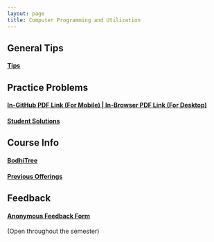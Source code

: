 ```yaml
---
layout: page
title: Computer Programming and Utilization
---
```

## General Tips
<h4 style="color: rgb(245,106,106,0.9);"><a href="tips">Tips</a></h4>

## Practice Problems
<h4 style="color: rgb(245,106,106,0.9);"><a href="https://github.com/paramrathour/CS-101/blob/main/Problems.pdf">In-GitHub PDF Link (For Mobile) | </a><a href="https://paramrathour.github.io/CS-101/Problems.pdf">In-Browser PDF Link (For Desktop)</a></h4>
<h4 style="color: rgb(245,106,106,0.9);"><a href="{{ 'Solutions'}}">Student Solutions</a></h4>

## Course Info
<!-- <h4 style="color: rgb(245,106,106,0.9);"><a href="https://www.cse.iitb.ac.in/~ajitvr/CS101_Fall2022/">Course Webpage</a></h4> -->
<h4 style="color: rgb(245,106,106,0.9);"><a href="https://cs101.bodhi.cse.iitb.ac.in/">BodhiTree</a></h4>
<h4 style="color: rgb(245,106,106,0.9);"><a href="https://www.cse.iitb.ac.in/~cs101/offerings.html">Previous Offerings</a></h4>
<!--Spring 2022-->
<!-- <h4 style="color: rgb(245,106,106,0.9);"><a href="https://cs101.has.coffee/home">Master Doc,</a></h4> -->
<!-- <h4 style="color: rgb(245,106,106,0.9);"><a href="https://cs101.bodhi.cse.iitb.ac.in/">BodhiTree,</a></h4> -->
<!--Spring 2021-->
<!-- <h4 style="color: rgb(245,106,106,0.9);"><a href="https://bit.ly/cs101-2021-labs">Lab Problems,</a></h4> -->
<!-- <h4 style="color: rgb(245,106,106,0.9);"><a href="https://docs.google.com/document/d/18Q-B0KUxYmcTy1kYyc6KYTbJ1B8TSdMfKZMUNu7vwKc/edit">Course Evaluation Plan,</a></h4> -->
<!-- <h4 style="color: rgb(245,106,106,0.9);"><a href="https://docs.google.com/document/d/1ol1VVWZO-dCnRyRZQIWu1nSzI0R5eyXM2aP_nTiSaJw/edit?usp=sharing">Remote Procturing Instructions,</a></h4> -->

<!-- ## Additional Resources -->
<!-- <h4 style="color: rgb(245,106,106,0.9);"><a href="https://en.cppreference.com/">C++ Documentation,</a></h4>
<h4 style="color: rgb(245,106,106,0.9);"><a href="https://www.youtube.com/playlist?list=PLlrATfBNZ98dudnM48yfGUldqGD0S4FFb">C++ by The Cherno*,</a></h4>
<h4 style="color: rgb(245,106,106,0.9);"><a href="https://www.learncpp.com/">Learn C++,</a></h4>
<h4 style="color: rgb(245,106,106,0.9);"><a href="https://www.geeksforgeeks.org/">GeeksforGeeks,</a></h4>
<h4 style="color: rgb(245,106,106,0.9);"><a href="https://cp-algorithms.com/">Competitive Programming Algorithms</a></h4>

\* - suggested by Tirthankar -->
<!-- ## Practice Programming
<h4 style="color: rgb(245,106,106,0.9);"><a href="https://cses.fi/problemset/">CSES Problem Set,</a></h4>
<h4 style="color: rgb(245,106,106,0.9);"><a href="https://www.spoj.com/">SPOJ,</a></h4>
<h4 style="color: rgb(245,106,106,0.9);"><a href="https://www.hackerrank.com/dashboard">HackerRank,</a></h4>
<h4 style="color: rgb(245,106,106,0.9);"><a href="https://www.codechef.com/">CodeChef,</a></h4>
<h4 style="color: rgb(245,106,106,0.9);"><a href="https://codeforces.com/#">Codeforces,</a></h4>
<h4 style="color: rgb(245,106,106,0.9);"><a href="https://projecteuler.net/">Project Euler,</a></h4>
<h4 style="color: rgb(245,106,106,0.9);"><a href="https://atcoder.jp/">AtCoder,</a></h4>
<h4 style="color: rgb(245,106,106,0.9);"><a href="http://www.usaco.org/">USACO</a></h4>
 -->

## Feedback
<h4 style="color: rgb(245,106,106,0.9);"><a href="https://forms.gle/MVrMiESemgtGn5d48">Anonymous Feedback Form</a></h4> (Open throughout the semester)
